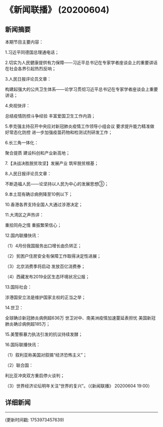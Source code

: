 # 《新闻联播》 (20200604)

## 新闻摘要

本期节目主要内容：

1.习近平同德国总理通电话；

2.切实为人民健康提供有力保障——习近平总书记在专家学者座谈会上的重要讲话在社会各界引起热烈反响；

3.人民日报评论员文章：

构建起强大的公共卫生体系——论学习贯彻习近平总书记在专家学者座谈会上重要讲话；

4.央视快评：

总结疫情防控斗争经验 丰富爱国卫生工作内涵；

5.李克强主持召开中央应对新冠肺炎疫情工作领导小组会议 要求提升能力精准做好常态化防控 进一步加强疫苗药物和检测试剂研发工作；

6.长三角一体化：

聚合提质 建设科创和产业新高地；

7.【决战决胜脱贫攻坚】发展产业 筑牢脱贫根基；

8.人民日报评论员文章：

不断造福人民——论坚持以人民为中心的发展思想③；

9.本土现有确诊病例降至10例以下；

10.香港各界支持全国人大通过涉港决定；

11.大湾区之声热评：

重拾同舟之情 重振繁荣信心；

12.国内联播快讯：

（1）4月份我国服务出口增长由负转正；

（2）贫困户住房安全有保障工作取得决定性进展；

（3）北京消费季将启动 发放百亿消费券；

（4）西藏发布2019全区生态环境状况公报；

13.国际社会：

涉港国安立法是维护国家主权的正当之举；

14.世卫：

全球确诊新冠肺炎病例超636万 世卫对中、南美洲疫情加速蔓延表担忧 美国新冠肺炎确诊病例超185万；

15.美警察暴力执法引发的抗议持续发酵；

16.国际联播快讯：

（1）叙利亚称美国对叙搞“经济恐怖主义”；

（2）联合国：

利比亚冲突双方重启停火谈判；

（3）世界经济论坛明年关注“世界的复兴”。（《新闻联播》 20200604 19:00）

## 详细新闻

---

(更新时间戳: 1753973457639)

